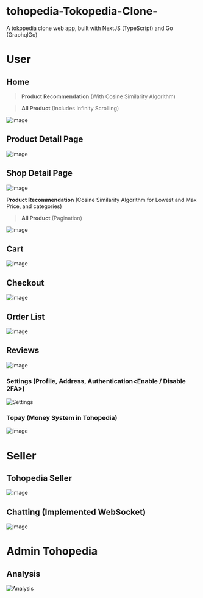 # tohopedia-Tokopedia-Clone-
A tokopedia clone web app, built with NextJS (TypeScript) and Go (GraphqlGo)

# User

## Home
> **Product Recommendation** (With Cosine Similarity Algorithm)

> **All Product** (Includes Infinity Scrolling)

![image](https://user-images.githubusercontent.com/69143322/160279049-18c83a92-4867-4610-84de-8ec7031621f5.png)

## Product Detail Page
![image](https://user-images.githubusercontent.com/69143322/160279206-a077c171-be0a-4954-9497-fca371da6da9.png)

## Shop Detail Page
![image](https://user-images.githubusercontent.com/69143322/160279366-dc4e2057-8d03-4106-b3e1-119f60e5b6aa.png)

**Product Recommendation** (Cosine Similarity Algorithm for Lowest and Max Price, and categories)
> **All Product** (Pagination)

![image](https://user-images.githubusercontent.com/69143322/160279378-42cb813e-4a4a-4be1-832e-5305b41539e1.png)

## Cart
![image](https://user-images.githubusercontent.com/69143322/160279231-9db83e21-e0cd-4226-867e-69ddedcd47a0.png)

## Checkout
![image](https://user-images.githubusercontent.com/69143322/160279276-f9985346-55cb-4340-8e5b-8dc30fa33a4a.png)

## Order List
![image](https://user-images.githubusercontent.com/69143322/160279291-4dc9462d-41d9-4c83-b34f-2a2d644fb1fc.png)

## Reviews
![image](https://user-images.githubusercontent.com/69143322/160279347-e3b8a1c1-4d21-4acf-97f2-87763c947b89.png)

### Settings (Profile, Address, Authentication<Enable / Disable 2FA>)
![Settings](https://user-images.githubusercontent.com/69143322/160278959-e432275d-e083-42c9-af56-4342f579fdf6.gif)

### Topay (Money System in Tohopedia)
![image](https://user-images.githubusercontent.com/69143322/160279022-9f261d78-db09-4d26-964e-0202ad685fd2.png)

# Seller

## Tohopedia Seller
![image](https://user-images.githubusercontent.com/69143322/160279773-d2e56445-cec5-4a75-868c-ab742d535c7f.png)

## Chatting (Implemented WebSocket)
![image](https://user-images.githubusercontent.com/69143322/160279964-aca251ab-100d-4105-875c-bd14135a8efa.png)

# Admin Tohopedia

## Analysis
![Analysis](https://user-images.githubusercontent.com/69143322/160280132-f227e0df-122d-4d7e-a910-590ab311d688.gif)

